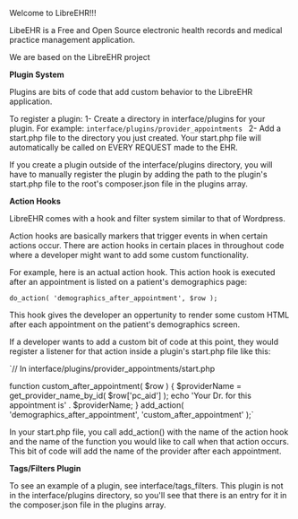 Welcome to LibreEHR!!!

LibeEHR is a Free and Open Source electronic health records and
medical practice management application. 

We are based on the LibreEHR project

**Plugin System**

Plugins are bits of code that add custom behavior to the LibreEHR application.

To register a plugin:
1- Create a directory in interface/plugins for your plugin. For example:
`interface/plugins/provider_appointments
`
2- Add a start.php file to the directory you just created. Your start.php
file will automatically be called on EVERY REQUEST made to the EHR.

If you create a plugin outside of the interface/plugins directory, you will
have to manually register the plugin by adding the path to the plugin's start.php
file to the root's composer.json file in the plugins array.

**Action Hooks**

LibreEHR comes with a hook and filter system similar to that of Wordpress.

Action hooks are basically markers that trigger events in when certain actions
occur. There are action hooks in certain places in throughout
code where a developer might want to add some custom functionality.

For example, here is an actual action hook. This action hook is executed after an appointment is listed
on a patient's demographics page:

`do_action( 'demographics_after_appointment', $row );
`

This hook gives the developer an oppertunity to render some custom HTML after 
each appointment on the patient's demographics screen.

If a developer wants to add a custom bit of code at this point, they would
register a listener for that action inside a plugin's start.php file like this:

`// In interface/plugins/provider_appointments/start.php

function custom_after_appointment( $row )
{
    $providerName = get_provider_name_by_id( $row['pc_aid'] );
    echo 'Your Dr. for this appointment is' . $providerName;
}
add_action( 'demographics_after_appointment', 'custom_after_appointment' );`

In your start.php file, you call add_action() with the name of the action hook
and the name of the function you would like to call when that action occurs. This
bit of code will add the name of the provider after each appointment.

**Tags/Filters Plugin**

To see an example of a plugin, see interface/tags_filters. This plugin is not in the
interface/plugins directory, so you'll see that there is an entry for it
in the composer.json file in the plugins array.
